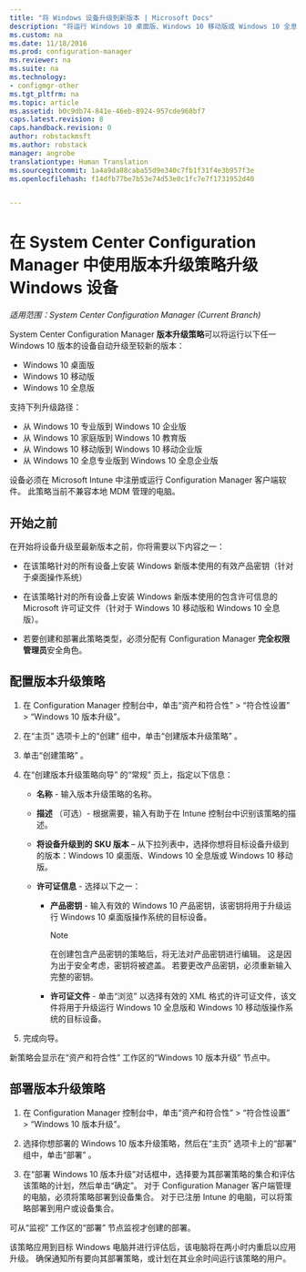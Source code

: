 ```yaml
---
title: "将 Windows 设备升级到新版本 | Microsoft Docs"
description: "将运行 Windows 10 桌面版、Windows 10 移动版或 Windows 10 全息版的设备自动升级到较新版本。"
ms.custom: na
ms.date: 11/18/2016
ms.prod: configuration-manager
ms.reviewer: na
ms.suite: na
ms.technology:
- configmgr-other
ms.tgt_pltfrm: na
ms.topic: article
ms.assetid: b0c9db74-841e-46eb-8924-957cde968bf7
caps.latest.revision: 8
caps.handback.revision: 0
author: robstackmsft
ms.author: robstack
manager: angrobe
translationtype: Human Translation
ms.sourcegitcommit: 1a4a9da88caba55d9e340c7fb1f31f4e3b957f3e
ms.openlocfilehash: f14dfb77be7b53e74d53e0c1fc7e7f1731952d40


---
```


# <a name="upgrade-windows-devices-with-the-edition-upgrade-policy-in-system-center-configuration-manager"></a>在 System Center Configuration Manager 中使用版本升级策略升级 Windows 设备

*适用范围：System Center Configuration Manager (Current Branch)*


System Center Configuration Manager **版本升级策略**可以将运行以下任一 Windows 10 版本的设备自动升级至较新的版本：

- Windows 10 桌面版
- Windows 10 移动版
- Windows 10 全息版

支持下列升级路径：

- 从 Windows 10 专业版到 Windows 10 企业版
- 从 Windows 10 家庭版到 Windows 10 教育版
- 从 Windows 10 移动版到 Windows 10 移动企业版
- 从 Windows 10 全息专业版到 Windows 10 全息企业版

设备必须在 Microsoft Intune 中注册或运行 Configuration Manager 客户端软件。 此策略当前不兼容本地 MDM 管理的电脑。

## <a name="before-you-start"></a>开始之前  
 在开始将设备升级至最新版本之前，你将需要以下内容之一：  

-   在该策略针对的所有设备上安装 Windows 新版本使用的有效产品密钥（针对于桌面操作系统）  

-   在该策略针对的所有设备上安装 Windows 新版本使用的包含许可信息的 Microsoft 许可证文件（针对于 Windows 10 移动版和 Windows 10 全息版）。

- 若要创建和部署此策略类型，必须分配有 Configuration Manager **完全权限管理员**安全角色。

## <a name="configure-the-edition-upgrade-policy"></a>配置版本升级策略  

1.  在 Configuration Manager 控制台中，单击“资产和符合性” > “符合性设置” > “Windows 10 版本升级”。  

3.  在“主页”  选项卡上的“创建”  组中，单击“创建版本升级策略” 。  

4.  单击“创建策略” 。  

5.  在“创建版本升级策略向导”  的“常规” 页上，指定以下信息：  

    -   **名称** - 输入版本升级策略的名称。  

    -   **描述** （可选）- 根据需要，输入有助于在 Intune 控制台中识别该策略的描述。  

    -   **将设备升级到的 SKU 版本** – 从下拉列表中，选择你想将目标设备升级到的版本：Windows 10 桌面版、Windows 10 全息版或 Windows 10 移动版。  

    -   **许可证信息** - 选择以下之一：  

        -   **产品密钥** - 输入有效的 Windows 10 产品密钥，该密钥将用于升级运行 Windows 10 桌面版操作系统的目标设备。  

            > [!NOTE]  
            >  在创建包含产品密钥的策略后，将无法对产品密钥进行编辑。 这是因为出于安全考虑，密钥将被遮盖。 若要更改产品密钥，必须重新输入完整的密钥。  

        -   **许可证文件** - 单击“浏览”  以选择有效的 XML 格式的许可证文件，该文件将用于升级运行 Windows 10 全息版和 Windows 10 移动版操作系统的目标设备。  

6.  完成向导。  

新策略会显示在“资产和符合性”  工作区的“Windows 10 版本升级”  节点中。  

## <a name="deploy-the-edition-upgrade-policy"></a>部署版本升级策略  

1.  在 Configuration Manager 控制台中，单击“资产和符合性” > “符合性设置” > “Windows 10 版本升级”。  

3.  选择你想部署的 Windows 10 版本升级策略，然后在“主页”  选项卡上的“部署”  组中，单击“部署” 。  

4.  在“部署 Windows 10 版本升级”对话框中，选择要为其部署策略的集合和评估该策略的计划，然后单击“确定”。 对于 Configuration Manager 客户端管理的电脑，必须将策略部署到设备集合。 对于已注册 Intune 的电脑，可以将策略部署到用户或设备集合。 

可从“监视”  工作区的“部署”  节点监视才创建的部署。  

 该策略应用到目标 Windows 电脑并进行评估后，该电脑将在两小时内重启以应用升级。 确保通知所有要向其部署策略，或计划在其业余时间运行该策略的用户。



<!--HONumber=Dec16_HO3-->


